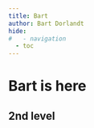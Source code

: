 ```yaml
---
title: Bart
author: Bart Dorlandt
hide:
#   - navigation
  - toc
---
```

# Bart is here

## 2nd level